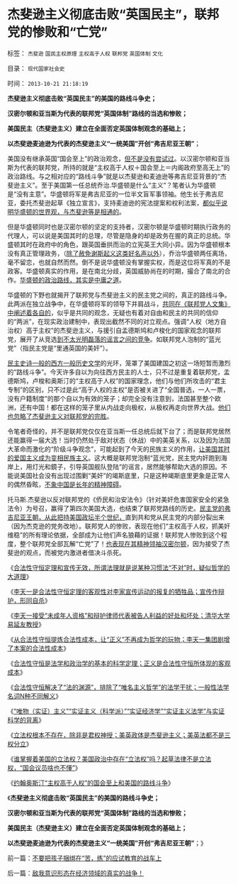 # 杰斐逊主义彻底击败“英国民主”，联邦党的惨败和“亡党”

标签： `杰斐逊` `国民主权原理` `主权高于人权` `联邦党` `英国体制` `文化` 

目录： `现代国家社会史`

时间： `2013-10-21 21:18:19`

**杰斐逊主义彻底击败“英国民主”的美国的路线斗争史；**

**汉密尔顿和亚当斯为代表的联邦党“英国体制”路线的当选和惨败；**

**美国民主（杰斐逊主义）建立在全面否定英国体制观念的基础上；**

**以杰斐逊麦迪逊为代表的杰斐逊主义“一统美国”开创“弗吉尼亚王朝”**；

美国没有继承英国“国会至上”的政治观念，[但不是没有尝试过](../../../2013/10/20/奥斯汀“主权高于人权的民主”和美国的路线斗争.md)。以汉密尔顿和亚当斯为代表的联邦党，所持的就是“主权高于人权＋国会至上＝内阁政府至高无上”的政治路线。与之相对应的“路线斗争”就是以杰斐逊和麦迪逊等弗吉尼亚背景的“杰斐逊主义”。至于美国第一任总统乔治.华盛顿是什么“主义”？笔者认为华盛顿是“没有主意”。华盛顿将军是弗吉尼亚的一位半文盲军事领袖。他生长于弗吉尼亚，委托杰斐逊起草《独立宣言》，支持麦迪逊的宪法提案和权利法案，[都似乎说明华盛顿的世界观，与杰斐逊等是相通的](../../../2010/8/17/华盛顿理想是斯多葛美国;民主在古希腊并非最优政体.md)。

但是华盛顿同时也是汉密尔顿的坚定的支持者，汉密尔顿是华盛顿时期执行政务的代理人，可以说是美国其时的总理，尽管是隐身的却是政务在握的真正的总统。华盛顿其时在政府中的角色，跟英国垂拱而治的立宪英王大同小异。因为华盛顿根本没有真正管理政务，（[除了赦免谢斯起义这类好名声以外](../../../2011/7/13/“暴政和暴力革命”是一丘之貉.md)），乔治华盛顿两任离场，毫不留恋，也就自然而然。倒不是说华盛顿没有掌握实权，而是这位将军真的不是政客。华盛顿真实的作用，是在南北分歧，英国威胁尚在的时期，撮合了南北的合作。[华盛顿的政治路线，其实是中庸之道](../../../2011/5/9/有限的革命，有限的战争.md)。

华盛顿的下野也就揭开了联邦党与杰斐逊主义的民主党之间的，真正的路线斗争。此两派在独立战争中，在华盛顿将军的领导下并肩战斗，[共同在《联邦党人文集》中阐述着各自的](../../../2013/8/19/什么是inalienable不可让渡的权力？《利维坦》中的《国际歌》.md)，似乎是共同的观念，无疑也有着对自由和民主的共同的信仰的“两派”，在现实政治建制中，表现出截然不同的对立观点。强调“人权（地方自治权）高于主权”的杰斐逊主义，与援引自孟德斯鸠和卢梭化的国家观念的联邦党，展开了从竞选[到不太光明磊落的谣言之间的竞争](../../../2013/9/25/如果错乱不是打谣的本意，怎么收住竭斯底里的缰绳？.md)。如联邦党人泡制的“蓝光党”（指民主党是“里通英国的美奸”）。

[民主史诗一般的西方一般历史文学](../../../2011/4/19/美国国父华盛顿，麦迪逊，杰斐逊，汉密尔顿.md)的光环，笼罩了美国建国之初这一场短暂而激烈的“路线斗争”。今天许多自以为向往西方民主的人士，只不过是重复着联邦党，孟德斯鸠，卢梭和奥斯汀的“主权高于人权”的国家理念，他们与他们所攻击的“君主专制”的区别，只不过是此“高于人权的主权”是否被关进了“全国普选，一人一票，没有户籍制度”的那个自以为有效的笼子；却完全没有注意到，法国甚至整个欧洲，还有中国！都在这样的笼子里从内战走向极权，从极权再走向世界大战。[他们也忽略了杰斐逊主义对联邦党的完胜](../../../2011/8/15/大英帝国的屈辱和印第安人的悲惨.md)。

令笔者奇怪的，并不是联邦党仅仅在亚当斯一任总统后就下台了；而是联邦党居然还能赢得一届大选！当时仍然处于敌对状态（休战）中的美英关系，以及因为法国大革命而激化的“阶级斗争观念”，可能起到了今天的民族主义的作用，[让美国其时的爱国主义成为变相民族主义](../../../2011/2/7/大刀向着鬼子们的头上砍去！.md)。这大概是联邦党泡制“蓝光党，民主党内奸跑到海岸上，用灯光和鏡子，引导英国舰队登陆”的谣言，居然能够帮助大选的原因。不能说美国社会没有出现过围剿“美奸”的竭斯底里，只是这种竭斯底里更象是正常人的偶然昏眩，[不象中国是长年的精神障碍](../../../2009/10/7/极左是一种传染性精神病.md)。

托马斯.杰斐逊以反对联邦党的《侨民和治安法令》（针对美奸危害国家安全的紧急法令）为号召，赢得了第四次美国大选，也结束了联邦党路线的历史。[民主党的弗吉尼亚王朝，从此把持美国政坛半个世纪，](../../../2011/5/7/美国一党独大的弗吉尼亚王朝.md)直到共和党从民主党的内部分裂出来（因为杰克逊的党务改地）。联邦党人的惨败，表现在他们“主权高于人权，抓美奸维稳”的所有理论依据，全部成为让他们声名狼藉的证据！联邦党人惨败到这个程度，整个联邦党全部瓦解“亡党”了！[也表现在其精神领袖汉密尔顿](../../../2011/5/10/汉密尔顿的成功与失败和美国关税的斗争.md)，因为接受了杰斐逊的观点，而被党内激进者借决斗杀死。

《[合法性守恒定理和宣传无效，所谓法理就是说某种习惯法“不对”时，疑似哲学的大道理](../../../2013/10/7/合法性守恒定理和宣传无效，及法理的概念.md)》

《[李天一是合法性守恒定理的客观性对李家宣传运动的报复的牺牲品；宣传作辩护，形同自杀](../../../2013/10/8/李天一和薄熙来两案，合法性守恒中的各自宣传.md)》

《[李天一接受“未成年人资格”和辩护律师代表被告人利益的好处和坏处；清华大学易延友教授](../../../2013/10/9/世上没有包赚不赔的刑事辩护，李天一案中的清华派刘桂明教授.md)》

《[从合法性守恒提炼合法性成本，让“正义”不再成为哲学的玩物；李天一集团剧增了本案的合法性成本](../../../2013/10/10/从合法性守恒中提炼“合法性成本”谈李天一轮奸案的辩护集团.md)》

《[合法性守恒是法学和政治学的基本的科学定理；正义是合法性守恒所体现的客观成本](../../../2013/10/11/合法性守恒是法学和政治学的基本定理，及科学和客观.md)》

《[合法性守恒解决了“法的渊源”，排除了“唯名主义哲学”的法学干扰；一般性法学名词N种不同解义](../../../2013/10/12/合法性守恒解决了“法的渊源”，法学中的“唯名主义”误区.md)》

《[“唯物（实证）主义”“实证主义（科学派）”“实证经济学”“实证主义法学”与实证科学的背离](../../../2013/10/13/实证科学和号称实证的四种伪科学，及实体法学的合法性守恒.md)》

《[立法权根本不存在，除非是君权神授；美英政体是杰斐逊主义；美英法都不是三权分立](../../../2013/10/17/立法权根本不存在，及杰斐逊主义，国民主权原理，合法性守恒.md)》

《[谁掌握着美国的立法权？美国政治中存在“立法权”吗？起草法律不是立法权，“国会议员啥也不懂”](../../../2013/10/18/谁掌握着美国的立法权？美国政治中存在“立法权”吗？.md)》

《[约翰奥斯汀“主权高于人权”的国会至上和美国的路线斗争](../../../2013/10/20/奥斯汀“主权高于人权的民主”和美国的路线斗争.md)》

《**杰斐逊主义彻底击败“英国民主”的美国的路线斗争史；**

**汉密尔顿和亚当斯为代表的联邦党“英国体制”路线的当选和惨败；**

**美国民主（杰斐逊主义）建立在全面否定英国体制观念的基础上；**

**以杰斐逊麦迪逊为代表的杰斐逊主义“一统美国”开创“弗吉尼亚王朝”**；》



前一篇：[不要把孩子捆绑在“苦，练”的应试教育的战车上](../../../2013/10/21/不要把孩子捆绑在“苦，练”的应试教育的战车上.md)

后一篇：[敌我意识形态在经济领域的真实的战争！](../../../2013/10/21/敌我意识形态在经济领域的真实的战争！.md)